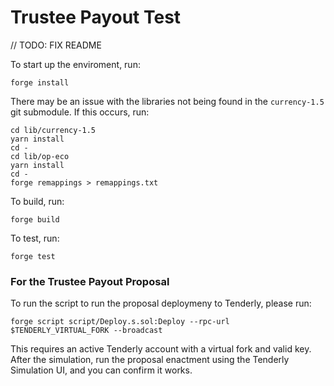 # Trustee Payout Test
// TODO: FIX README

To start up the enviroment, run:

```
forge install
```

There may be an issue with the libraries not being found in the `currency-1.5` git submodule. If this occurs, run:

```
cd lib/currency-1.5
yarn install
cd -
cd lib/op-eco
yarn install
cd -
forge remappings > remappings.txt
```

To build, run:

```
forge build
```

To test, run:

```
forge test
```

### For the Trustee Payout Proposal 

To run the script to run the proposal deploymeny to Tenderly, please run:
```
forge script script/Deploy.s.sol:Deploy --rpc-url $TENDERLY_VIRTUAL_FORK --broadcast
```

This requires an active Tenderly account with a virtual fork and valid key. After the simulation, run the proposal enactment using the Tenderly Simulation UI, and you can confirm it works.